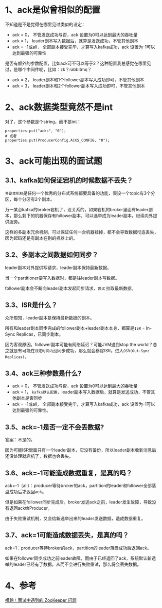 # 1、ack是似曾相似的配置
不知道是不是觉得在哪里见过类似的设定：
* ack = 0， 不管发送成功与否，ack 设置为0可以达到最大的吞吐量
* ack = 1， leader副本写入数据后，就算是发送成功，不管其他副本
* ack = -1或all， 全部副本接受完毕，才算写入kafka成功，ack 设置为-1可以达到最强的可靠性

是否有额外的参数配置，比如ack可不可以等于2？这种配置我总感觉在哪里见过，是哪个中间件呢，比如：zk？rabbitmq？
* ack = 2， leader副本和1个follower副本写入成功即可，不管其他副本
* ack = 3， leader副本和2个follower副本写入成功即可，不管其他副本

# 2、ack数据类型竟然不是int
对了，这个参数是个string，而不是int：
```
properties.put("acks", "0");
# 或者
properties.put(ProducerConfig.ACKS_CONFIG, "0");
```

# 3、ack可能出现的面试题
## 3.1、kafka如何保证宕机的时候数据不丢失？
`多副本机制`是任何一个优秀的分布式系统都要具备的功能，假设一个topic有3个分区，每个分区有2个副本。

万一某台kafka的broker宕机了，没关系的，如果宕机的broker里面有leader副本，那么剩下的机器保存有follower副本，可以选举成为leader副本，继续向外提供服务。

这样的多副本冗余机制，可以保证任何一台机器挂掉，都不会导致数据彻底丢失，因为起码还是有副本在别的机器上的。

## 3.2、多副本之间数据如何同步？
leader副本对外提供写请求，leader副本保持最新数据。

当一个partitioner要写入数据时，都是往leader副本写数据。

follower副本会不断向leader副本发起同步请求，`尝试` 拉取最新数据。

## 3.3、ISR是什么？
众所周知，leader副本是保持最新数据的副本。

所有和leader副本同步完成的follower副本+leader副本本身，都算是`ISR` = In-Sync Replicas，已同步副本。

因为客观原因，follower副本可能有网络延迟？可能JVM遇到stop the world？总之就是有可能在`规定时间内`没同步成功，那么就会移除ISR，进入`OSR(Out-Sync Replicas)`。

## 3.4、ack三种参数是什么?
* ack = 0， 不管发送成功与否，ack 设置为0可以达到最大的吞吐量
* ack = 1， `kafka默认配置`，leader副本写入数据后，就算是发送成功，不管其他副本是否同步
* ack = -1或all， 全部副本接受完毕，才算写入kafka成功，ack 设置为-1可以达到最强的可靠性。

## 3.5、ack=-1是否一定不会丢数据?
答案：不是的。

因为可能ISR里面只有一个leader副本，它没有备份，所以leader副本收到消息后还没处理就宕机了，数据也会丢失。


## 3.6、ack=-1可能造成数据重复，是真的吗？

ack=-1（all）：producer等待broker的ack，partition的leader和follower全部落盘成功后才返回ack。

但是如果在follower同步完成后，broker发送ack之前，leader发生故障，导致没有返回ack给Producer，

由于失败重试机制，又会给新选举出来的leader发送数据，造成数据重复。

## 3.7、ack=1可能造成数据丢失，是真的吗？

ack=1：producer等待broker的ack，partition的leader落盘成功后返回ack。

如果在follower同步成功之前leader故障，而由于已经返回了ack，系统默认新选举的leader已经有了数据，从而不会进行失败重试，那么将会丢失数据。


# 4、参考
[横趟！面试中遇到的 ZooKeeper 问题](https://www.mdnice.com/writing/fa3d3ba2607e44ef857a3954537232bb)